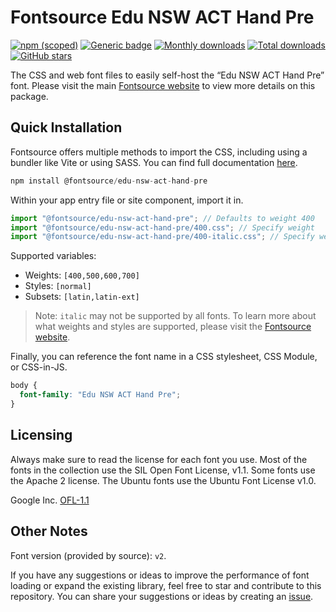 # Fontsource Edu NSW ACT Hand Pre

[![npm (scoped)](https://img.shields.io/npm/v/@fontsource/edu-nsw-act-hand-pre?color=brightgreen)](https://www.npmjs.com/package/@fontsource/edu-nsw-act-hand-pre) [![Generic badge](https://img.shields.io/badge/fontsource-passing-brightgreen)](https://github.com/fontsource/fontsource) [![Monthly downloads](https://badgen.net/npm/dm/@fontsource/edu-nsw-act-hand-pre)](https://github.com/fontsource/fontsource) [![Total downloads](https://badgen.net/npm/dt/@fontsource/edu-nsw-act-hand-pre)](https://github.com/fontsource/fontsource) [![GitHub stars](https://img.shields.io/github/stars/fontsource/fontsource.svg?style=social&label=Star)](https://github.com/fontsource/fontsource/stargazers)

The CSS and web font files to easily self-host the “Edu NSW ACT Hand Pre” font. Please visit the main [Fontsource website](https://fontsource.org/fonts/edu-nsw-act-hand-pre) to view more details on this package.

## Quick Installation

Fontsource offers multiple methods to import the CSS, including using a bundler like Vite or using SASS. You can find full documentation [here](https://fontsource.org/docs/getting-started/introduction).

```javascript
npm install @fontsource/edu-nsw-act-hand-pre
```

Within your app entry file or site component, import it in.

```javascript
import "@fontsource/edu-nsw-act-hand-pre"; // Defaults to weight 400
import "@fontsource/edu-nsw-act-hand-pre/400.css"; // Specify weight
import "@fontsource/edu-nsw-act-hand-pre/400-italic.css"; // Specify weight and style
```

Supported variables:
- Weights: `[400,500,600,700]`
- Styles: `[normal]`
- Subsets: `[latin,latin-ext]`

> Note: `italic` may not be supported by all fonts. To learn more about what weights and styles are supported, please visit the [Fontsource website](https://fontsource.org/fonts/edu-nsw-act-hand-pre).

Finally, you can reference the font name in a CSS stylesheet, CSS Module, or CSS-in-JS.

```css
body {
  font-family: "Edu NSW ACT Hand Pre";
}
```

## Licensing
Always make sure to read the license for each font you use. Most of the fonts in the collection use the SIL Open Font License, v1.1. Some fonts use the Apache 2 license. The Ubuntu fonts use the Ubuntu Font License v1.0.

Google Inc.
[OFL-1.1](http://scripts.sil.org/OFL)

## Other Notes
Font version (provided by source): `v2`.

If you have any suggestions or ideas to improve the performance of font loading or expand the existing library, feel free to star and contribute to this repository. You can share your suggestions or ideas by creating an [issue](https://github.com/fontsource/fontsource/issues).